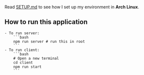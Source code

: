 Read [SETUP.md](SETUP.md) to see how I set up my environment in **Arch Linux**.

## How to run this application
    - To run server:
        ```bash
        npm run server # run this in root
        ```
    - To run client:
        ```bash
        # Open a new terminal
        cd client
        npm run start
        ```

